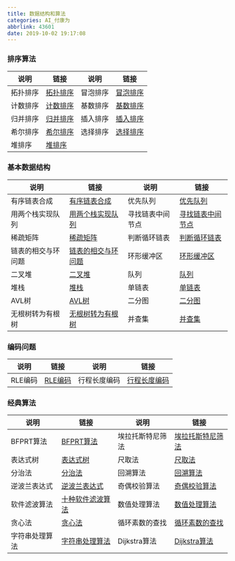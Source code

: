 ```yaml
---
title: 数据结构和算法
categories: AI_付康为
abbrlink: 43601
date: 2019-10-02 19:17:08
---
```

### 排序算法

说明     | 链接       | 说明    | 链接
---------|-----------|---------|-----
拓扑排序 | [拓扑排序] | 冒泡排序 | [冒泡排序]
计数排序 | [计数排序] | 基数排序 | [基数排序]
归并排序 | [归并排序] | 插入排序 | [插入排序]
希尔排序 | [希尔排序] | 选择排序 | [选择排序]
堆排序   | [堆排序]

[拓扑排序]: https://fukangwei.github.io/数据结构和算法/拓扑排序
[冒泡排序]: https://fukangwei.github.io/数据结构和算法/冒泡排序
[计数排序]: https://fukangwei.github.io/数据结构和算法/计数排序
[基数排序]: https://fukangwei.github.io/数据结构和算法/基数排序
[归并排序]: https://fukangwei.github.io/数据结构和算法/归并排序
[插入排序]: https://fukangwei.github.io/数据结构和算法/插入排序
[希尔排序]: https://fukangwei.github.io/数据结构和算法/希尔排序
[选择排序]: https://fukangwei.github.io/数据结构和算法/选择排序
[堆排序]: https://fukangwei.github.io/数据结构和算法/堆排序

### 基本数据结构

说明             | 链接                | 说明            | 链接
-----------------|--------------------|-----------------|-----
有序链表合成      | [有序链表合成]      | 优先队列         | [优先队列]
用两个栈实现队列   | [用两个栈实现队列]  | 寻找链表中间节点 | [寻找链表中间节点]
稀疏矩阵          | [稀疏矩阵]          | 判断循环链表    | [判断循环链表]
链表的相交与环问题 | [链表的相交与环问题] | 环形缓冲区      | [环形缓冲区]
二叉堆            | [二叉堆]            | 队列           | [队列]
堆栈              | [堆栈]             | 单链表          | [单链表]
AVL树             | [AVL树]            | 二分图          | [二分图]
无根树转为有根树   | [无根树转为有根树]   | 并查集         | [并查集]

[有序链表合成]: https://fukangwei.github.io/数据结构和算法/有序链表合成
[优先队列]: https://fukangwei.github.io/数据结构和算法/优先队列
[用两个栈实现队列]: https://fukangwei.github.io/数据结构和算法/用两个栈实现队列
[寻找链表中间节点]: https://fukangwei.github.io/数据结构和算法/寻找链表中间节点
[稀疏矩阵]: https://fukangwei.github.io/数据结构和算法/稀疏矩阵
[判断循环链表]: https://fukangwei.github.io/数据结构和算法/判循环链表
[链表的相交与环问题]: https://fukangwei.github.io/数据结构和算法/链表的相交与环问题
[环形缓冲区]: https://fukangwei.github.io/数据结构和算法/环形缓冲区
[二叉堆]: https://fukangwei.github.io/数据结构和算法/二叉堆
[队列]: https://fukangwei.github.io/数据结构和算法/队列
[堆栈]: https://fukangwei.github.io/数据结构和算法/堆栈
[单链表]: https://fukangwei.github.io/数据结构和算法/单链表
[AVL树]: https://fukangwei.github.io/数据结构和算法/AVL树
[二分图]: https://fukangwei.github.io/数据结构和算法/二分图
[无根树转为有根树]: https://fukangwei.github.io/数据结构和算法/无根树转为有根树
[并查集]: https://fukangwei.github.io/数据结构和算法/并查集

### 编码问题

说明    | 链接      | 说明        | 链接
--------|----------|-------------|-----
RLE编码 | [RLE编码] | 行程长度编码 | [行程长度编码]

[RLE编码]: https://fukangwei.github.io/数据结构和算法/RLE编码
[行程长度编码]: https://fukangwei.github.io/数据结构和算法/行程长度编码

### 经典算法

说明          | 链接              | 说明            | 链接
-------------|-------------------|-----------------|-----
BFPRT算法     | [BFPRT算法]       | 埃拉托斯特尼筛法 | [埃拉托斯特尼筛法]
表达式树      | [表达式树]         | 尺取法          | [尺取法]
分治法        | [分治法]           | 回溯算法        | [回溯算法]
逆波兰表达式   | [逆波兰表达式]     | 奇偶校验算法    | [奇偶校验算法]
软件滤波算法   | [十种软件滤波算法] | 数值处理算法     | [数值处理算法]
贪心法        | [贪心法]           | 循环素数的查找   | [循环素数的查找]
字符串处理算法 | [字符串处理算法]   | Dijkstra算法    | [Dijkstra算法]

[BFPRT算法]: https://fukangwei.github.io/数据结构和算法/BFPRT算法
[埃拉托斯特尼筛法]: https://fukangwei.github.io/数据结构和算法/埃拉托斯特尼筛法
[表达式树]: https://fukangwei.github.io/数据结构和算法/表达式树
[尺取法]: https://fukangwei.github.io/数据结构和算法/尺取法
[分治法]: https://fukangwei.github.io/数据结构和算法/分治法
[回溯算法]: https://fukangwei.github.io/数据结构和算法/回溯算法
[逆波兰表达式]: https://fukangwei.github.io/数据结构和算法/逆波兰表达式
[奇偶校验算法]: https://fukangwei.github.io/数据结构和算法/奇偶校验算法
[十种软件滤波算法]: https://fukangwei.github.io/数据结构和算法/十种软件滤波算法
[数值处理算法]: https://fukangwei.github.io/数据结构和算法/数值处理算法
[贪心法]: https://fukangwei.github.io/数据结构和算法/贪心法
[循环素数的查找]: https://fukangwei.github.io/数据结构和算法/循环素数的查找
[字符串处理算法]: https://fukangwei.github.io/数据结构和算法/字符串处理算法
[Dijkstra算法]: https://fukangwei.github.io/数据结构和算法/Dijkstra算法